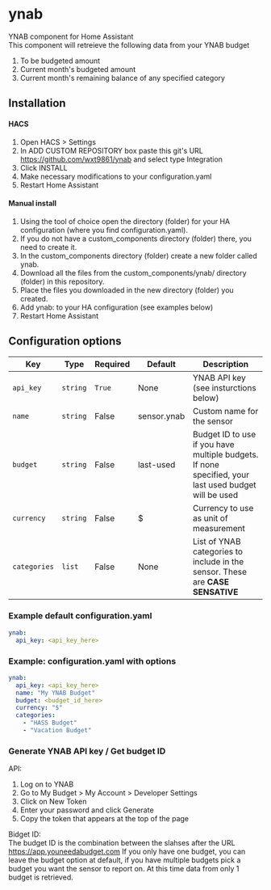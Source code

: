 # ynab
YNAB component for Home Assistant  
This component will retreieve the following data from your YNAB budget  
1. To be budgeted amount
2. Current month's budgeted amount
3. Current month's remaining balance of any specified category

## Installation
#### HACS
1. Open HACS > Settings
2. In ADD CUSTOM REPOSITORY box paste this git's URL https://github.com/wxt9861/ynab and select type Integration
3. Click INSTALL
4. Make necessary modifications to your configuration.yaml
5. Restart Home Assistant

#### Manual install
1. Using the tool of choice open the directory (folder) for your HA configuration (where you find configuration.yaml).
2. If you do not have a custom_components directory (folder) there, you need to create it.
3. In the custom_components directory (folder) create a new folder called ynab.
4. Download all the files from the custom_components/ynab/ directory (folder) in this repository.
5. Place the files you downloaded in the new directory (folder) you created.
6. Add ynab: to your HA configuration (see examples below)
7. Restart Home Assistant

## Configuration options

Key | Type | Required | Default | Description
-- | -- | -- | -- | --
`api_key` | `string` | `True` | None | YNAB API key (see insturctions below)
`name` | `string` | False | sensor.ynab | Custom name for the sensor
`budget` | `string` | False | last-used | Budget ID to use if you have multiple budgets. If none specified, your last used budget will be used
`currency` | `string` | False | $ |Currency to use as unit of measurement
`categories` | `list` | False | None |List of YNAB categories to include in the sensor. These are <b>CASE SENSATIVE<b>

### Example default configuration.yaml
```yaml
ynab:
  api_key: <api_key_here>
```

### Example: configuration.yaml with options
```yaml
ynab:
  api_key: <api_key_here>
  name: "My YNAB Budget"
  budget: <budget_id_here>
  currency: "$"
  categories:
    - "HASS Budget"
    - "Vacation Budget"
```
### Generate YNAB API key / Get budget ID
API:
1. Log on to YNAB
2. Go to My Budget > My Account > Developer Settings
3. Click on New Token
4. Enter your password and click Generate
5. Copy the token that appears at the top of the page

Bidget ID:  
The budget ID is the combination between the slahses after the URL https://app.youneedabudget.com
If you only have one budget, you can leave the budget option at default, if you have multiple budgets pick a budget you want the sensor to report on. At this time data from only 1 budget is retrieved.
